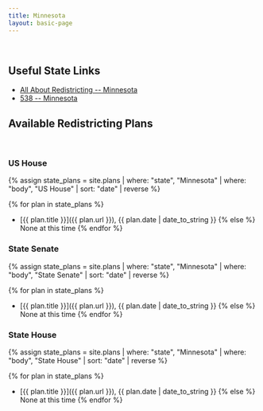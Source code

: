 ```yaml
---
title: Minnesota
layout: basic-page
---
```


<br>

Useful State Links
---

- [All About Redistricting -- Minnesota](https://redistricting.lls.edu/state/minnesota/?cycle=2020&level=Congress&startdate=)
- [538 -- Minnesota](https://projects.fivethirtyeight.com/redistricting-2022-maps/minnesota/)

Available Redistricting Plans
---

<br>

### US House

{% assign state_plans = site.plans | where: "state", "Minnesota" | where: "body", "US House" | sort: "date" | reverse %}

{% for plan in state_plans %}
- [{{ plan.title }}]({{ plan.url }}), {{ plan.date | date_to_string }}
{% else %}
None at this time
{% endfor %}

### State Senate

{% assign state_plans = site.plans | where: "state", "Minnesota" | where: "body", "State Senate" | sort: "date" | reverse %}

{% for plan in state_plans %}
- [{{ plan.title }}]({{ plan.url }}), {{ plan.date | date_to_string }}
{% else %}
None at this time
{% endfor %}


### State House

{% assign state_plans = site.plans | where: "state", "Minnesota" | where: "body", "State House" | sort: "date" | reverse %}

{% for plan in state_plans %}
- [{{ plan.title }}]({{ plan.url }}), {{ plan.date | date_to_string }}
{% else %}
None at this time
{% endfor %}
